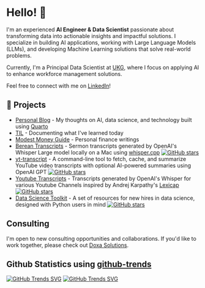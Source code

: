 # Hello! 👋

I'm an experienced **AI Engineer & Data Scientist** passionate about transforming data into actionable insights and impactful solutions. I specialize in building AI applications, working with Large Language Models (LLMs), and developing Machine Learning solutions that solve real-world problems.

Currently, I'm a Principal Data Scientist at [UKG](https://www.ukg.com/), where I focus on applying AI to enhance workforce management solutions.

Feel free to connect with me on [LinkedIn](https://www.linkedin.com/in/lawrencewu920/)!

## 🌱 Projects
* [Personal Blog](https://lawwu.github.io/) - My thoughts on AI, data science, and technology built using [Quarto](https://quarto.org/)
* [TIL](https://lawwu.github.io/til/) - Documenting what I've learned today
* [Modest Money Guide](https://lawwu.github.io/modest-money-guide/) - Personal finance writings
* [Berean Transcripts](https://lawwu.github.io/berean_transcripts/) - Sermon transcripts generated by OpenAI's Whisper Large model locally on a Mac using [whisper.cpp](https://github.com/ggerganov/whisper.cpp) [![GitHub stars](https://img.shields.io/github/stars/lawwu/berean_transcripts?style=social)](https://github.com/lawwu/berean_transcripts)
* [yt-transcript](https://github.com/lawwu/yt-transcript) - A command-line tool to fetch, cache, and summarize YouTube video transcripts with optional AI-powered summaries using OpenAI GPT [![GitHub stars](https://img.shields.io/github/stars/lawwu/yt-transcript?style=social)](https://github.com/lawwu/yt-transcript)
* [Youtube Transcripts](https://lawwu.github.io/transcripts/) - Transcripts generated by OpenAI's Whisper for various Youtube Channels inspired by Andrej Karpathy's [Lexicap](https://karpathy.ai/lexicap/index.html) [![GitHub stars](https://img.shields.io/github/stars/lawwu/transcripts?style=social)](https://github.com/lawwu/transcripts)
* [Data Science Toolkit](https://github.com/lawwu/data-science-toolkit) - A set of resources for new hires in data science, designed with Python users in mind [![GitHub stars](https://img.shields.io/github/stars/lawwu/data-science-toolkit?style=social)](https://github.com/lawwu/data-science-toolkit)

## Consulting
I'm open to new consulting opportunities and collaborations. If you'd like to work together, please check out [Doxa Solutions](https://doxasolutions.ai).

## Github Statistics using [github-trends](https://github.com/avgupta456/github-trends)
[![GitHub Trends SVG](https://api.githubtrends.io/user/svg/lawwu/langs)](https://githubtrends.io)
[![GitHub Trends SVG](https://api.githubtrends.io/user/svg/lawwu/repos?time_range=one_year&theme=classic)](https://githubtrends.io)
